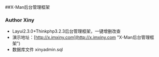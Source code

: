 ﻿##X-Man后台管理框架
### Author  Xiny
+ Layui2.3.0+Thinkphp3.2.3后台管理框架，一键增删改查 
+ 演示地址：[http://x.imxiny.com](http://x.imxiny.com "X-Man后台管理框架")
+ 数据库文件 xinyadmin.sql